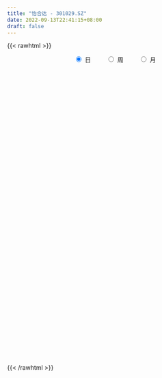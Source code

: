 ```yaml
---
title: "怡合达 - 301029.SZ"
date: 2022-09-13T22:41:15+08:00
draft: false
---
```

{{< rawhtml >}}
    <div style="text-align: center">
        <label style="padding: 1rem;"><input style="margin-right: .5rem" type="radio" name="period" value="D" checked onclick="period_change(this)">日</label>
        <label style="padding: 1rem;"><input style="margin-right: .5rem" type="radio" name="period" value="W" onclick="period_change(this)">周</label>
        <label style="padding: 1rem;"><input style="margin-right: .5rem" type="radio" name="period" value="M" onclick="period_change(this)">月</label>
    </div>
    <div id="chart" style="height: 700px;"></div> 
    <script type="text/javascript">
        const D_v = [248648.03,117879.34,74030.18,45082.38,40500.9,29353.17,44094.17,31335.95,22235.9,26311.05,18470.12,14748.96,21270.38,19905.06,19657.19,19774.46,26128.04,14265.91,20293.88,12734.09,29469.16,17995.83,31448.08,13892.58,19181.03,22650.75,35841.29,28648.61,12769.7,12892.82,9519.41,7174.14,11135.18,6914.31,27748.33,8877.5,18926.18,13940.14,17601.4,9537.96,6419.28,3587.4,2292.19,6980.67,10184.16,4765.35,9000.62,5611.15,5047.88,3875.09,5575.56,3256.43,3912.99,2857.9,17124.19,5857.72,12055.61,8579.9,9328.45,2921.04,3195.15,8774.65,7721.18,3218.08,4751.0,3670.55,5839.66,4656.21,8185.27,8613.26,8205.57,3641.38,3420.99,10434.95,9658.39,6859.02,5929.47,5109.23,12666.11,6779.82,9872.59,6194.6,6111.27,2872.55,7905.36,3037.55,18219.2,5733.69,5611.39,4650.44,6974.74,3249.22,2166.0,4568.32,6363.95,2808.55,5324.32,2919.21,5861.36,2844.05,1919.5,7416.33,5791.37,7342.96,2457.45,7076.08,9557.04,6307.21,3818.4,4432.59,4920.55,2960.25,5903.0,6412.1,3704.65,6007.0,2147.0,11018.35,4643.23,4257.92,2366.07,2308.55,1820.1,24579.42,14143.2,6541.72,3298.35,3345.23,11748.97,13901.06,8918.48,18483.68,10075.54,7144.8,6319.35,4402.46,3335.82,3398.42,3063.09,3903.56,6186.53,4065.1,6350.43,2525.78,4091.08,3367.58,3069.1,2321.79,2975.08,4574.74,5457.07,10854.03,4301.53,5790.48,10489.43,12358.95,10273.85,3271.18,18014.8,10170.0,7498.58,5354.19,4656.07,6528.28,2511.05,3626.25,3126.03,4123.56,5862.62,5290.77,3800.52,3010.04,4968.81,11170.44,6392.4,3515.26,3204.62,4149.61,2698.92,2291.58,2530.31,6554.72,29196.99,32478.06,14872.19,20469.33,13803.94,11847.31,10612.32,9817.49,18645.82,7406.46,5508.28,4717.81,8328.89,5072.86,5533.28,5089.36,5332.56,4539.79,5558.26,8124.57,5863.05,6241.45,6419.57,7832.6,11640.73,12005.89,10321.97,7761.0,5434.49,9764.16,8663.43,8032.23,8011.58,10303.49,8581.87,6940.6,6363.78,13470.0,13622.59,8905.49,8374.26,6226.07,8735.52,8419.25,4689.05,6346.53,7531.77,8170.56,7131.32,11720.12,12154.91,9852.89,9590.42,7206.1,5989.12,10095.51,7505.73,12487.27,11918.37,7500.23,12504.61,17131.65,37759.79,21209.52,9323.04,15726.85,17528.59,9988.24,7453.73,8657.86,10464.96,9303.5,17243.71,12139.28,12627.23,10437.0,6344.52,5857.09,11878.96,12000.44,8524.1,14140.58,10191.43,15961.25,35689.46,14366.81,8026.75,12831.54,9958.04,9632.66,20862.1,19437.67,15401.5,6334.71,10191.9,14755.48]
const D_histogram = [0.0,-0.1780512821,-1.0501900212,-1.5670573522,-1.6397659522,-1.3371908719,-0.6450067291,-0.3905496209,-0.2429344463,-0.4566497476,-0.6931428932,-0.6746649207,-0.6068496741,-0.6781230899,-0.7783240738,-0.5201253642,-0.0081569208,-0.0799843531,0.2979845666,0.6533955995,0.9917781006,1.2056764495,1.3269514812,1.2027389018,1.369409644,0.9751916722,0.4731387723,0.0021274057,-0.3219949451,-0.5458978353,-0.7182542504,-0.6727696797,-0.707939478,-0.6778855877,-0.5852831835,-0.4652932711,-0.7845578544,-0.6420272081,-0.5472743157,-0.4491731032,-0.4411604759,-0.4769028135,-0.4484027324,-0.2722569167,-0.2668154199,-0.313162018,-0.5987851798,-0.5387740103,-0.2889327366,-0.1686735435,-0.0302544874,0.2431858303,0.3885316382,0.4559344822,0.8151652123,0.9913650516,1.3112971841,1.4067202442,1.3008864482,1.1991270806,1.1497478981,1.1140223319,0.8615501223,0.694456793,0.7124982373,0.611074408,0.5586733103,0.4874182026,0.5403490698,0.3007976217,0.1450666839,-0.0204935753,-0.1030787549,0.0738475978,0.1589278368,0.302871997,0.4665403525,0.4344554114,0.6658265197,0.8151077172,0.5739540411,0.4484994881,0.3768665058,0.1912543189,0.3059806955,0.2735809584,0.6439890428,0.6467362177,0.5935593554,0.2999959363,-0.0146599966,-0.1588058321,-0.3311124955,-0.2170831177,0.0862495509,0.2719651345,0.0800439731,-0.0062041677,-0.349067711,-0.7057302435,-0.9224628696,-1.1573652106,-1.458903569,-1.7128763864,-1.7858012837,-1.5273956923,-0.9992694137,-0.8399509893,-0.6904024399,-0.6317392007,-0.6827306067,-0.6756923705,-0.7912935314,-0.8080587127,-0.9592659401,-0.7621530092,-0.624626177,-0.6163863377,-0.4399574455,-0.1676332086,0.0743215595,0.2033398373,0.1337295222,-0.0895800641,-0.3073320415,-0.1961404975,-0.2766339602,-0.3945642164,-0.4561256024,-0.6255081238,-0.6332712859,-0.6884939403,-0.5175576097,-0.2228611814,0.018955179,0.2921270946,0.4876413384,0.5758955739,0.6037458315,0.6553558711,0.9742059181,1.0299978341,1.0483784729,1.0584645602,0.8753393741,0.6808260165,0.3793297165,0.0920893162,-0.224336697,-0.4085778863,-0.5217149121,-0.7101624529,-0.843056571,-0.9947841648,-1.1857475123,-1.0746069916,-0.8323737329,-0.7312880259,-0.4376764155,-0.3070978928,-0.0716995576,0.1929705413,0.2970237791,0.2451342589,0.0498010152,0.12951242,0.1397409842,0.1559803082,0.0528885192,-0.1599191295,-0.181085448,-0.3460938712,-0.3384647813,-0.0729250094,0.0380186323,0.1374211727,0.2610801632,0.334152913,0.3185965064,0.1939715706,0.0817422051,-0.2984568129,-0.2356897229,0.549328595,1.0183909878,1.3499383824,1.640569189,1.7532008174,1.6071577968,1.6010037863,1.8355563655,1.7673489368,1.623158419,1.4460513748,1.2587685264,1.0682273094,1.0108329171,0.997392063,0.8408149596,0.4099996564,0.2144054299,0.236634697,0.1786213497,0.2535515162,0.2471199071,0.2539220731,0.4825109427,0.5434674216,0.646807094,0.5853872419,0.3089893843,0.4374900108,0.6633446627,0.6031009793,0.2223683192,0.0897040678,0.0835364228,-0.0557254986,-0.2288613263,-0.6299728549,-0.7775408618,-0.6156477323,-0.4002527949,-0.2312643159,-0.3556028949,-0.4203393105,-0.4152868443,-0.4519642413,-1.3401975766,-1.8701592738,-2.0765107629,-1.9968328452,-1.957673839,-1.804932346,-1.8088927063,-1.6061591149,-1.4327266671,-1.001411676,-0.5934383001,-0.3618042828,-0.1033192153,0.0074329782,-0.0868091847,-0.246325579,-0.4403837647,-0.5823741911,-0.6548790613,-0.4909143724,-0.2768326345,-0.0470354751,0.0677153976,0.2452247561,0.4496529605,0.6087961072,0.8810732042,1.0299278279,1.0580878321,0.9665058687,0.8407605736,0.7799644864,0.6936399153,0.423227577,0.2720907265,0.0421956217,-0.3042422252,-0.5842571465,-0.8749138801,-1.046519855,-1.1123425457,-1.1696941992,-1.1286337331,-0.9297440342,-0.4775020391,-0.1730712859,-0.0368386581,0.0392435508,0.2541508319,0.4536048402]
const D_fast = [0.0,-0.2225641026,-1.357250347,-2.265882016,-2.7485321041,-2.7802547417,-2.2493222813,-2.0925025783,-2.0056210152,-2.3334987534,-2.7432776223,-2.89346588,-2.977363052,-3.2181672402,-3.5129492425,-3.384781874,-2.8748526608,-2.9666761814,-2.51421112,-1.9954511873,-1.409124161,-0.8938066998,-0.4407937977,-0.2643216517,0.2447015015,0.0942814477,-0.2894867591,-0.7599662742,-1.1645873614,-1.5249647104,-1.876884688,-1.9995925373,-2.2117472051,-2.3511647117,-2.4048831034,-2.4012165088,-2.9166205557,-2.9345967114,-2.976662398,-2.9908544612,-3.0931319529,-3.2480999938,-3.3317005958,-3.2236190094,-3.2848813675,-3.4095184701,-3.8448379268,-3.9195202599,-3.7419121703,-3.6638213631,-3.5329659289,-3.1987291536,-2.9562504361,-2.7748639716,-2.2118419385,-1.7878008363,-1.1400444077,-0.6929412866,-0.4735534705,-0.2755310679,-0.037473276,0.2053067408,0.1682220618,0.1747429308,0.3709089343,0.4222537071,0.509520937,0.5601203799,0.7481385146,0.5837864718,0.464322205,0.293638552,0.1852836837,0.3806719358,0.5054841341,0.7251462935,1.0054497371,1.0819786488,1.4798063871,1.8328645138,1.735199348,1.7218696671,1.7444533112,1.6066547041,1.7978762545,1.833871757,2.3652771021,2.5297083315,2.624921308,2.406356873,2.088035941,1.9041886474,1.6491038601,1.7088624585,2.0337575148,2.287464382,2.1155542139,2.0277550312,1.5976245601,1.0645294667,0.6171811233,0.0929374795,-0.573326771,-1.255518685,-1.7748939033,-1.8983372349,-1.6200283097,-1.6706976327,-1.6937496932,-1.7930212542,-2.0146953119,-2.1765801683,-2.490004712,-2.7087845715,-3.099808284,-3.0932336053,-3.1118633174,-3.2577200626,-3.1912805317,-2.9608645969,-2.7003294389,-2.5204762019,-2.5566541364,-2.8023587388,-3.0969437265,-3.034787307,-3.1844392596,-3.40101057,-3.5766033566,-3.9023629089,-4.0684438925,-4.2957900319,-4.2542431038,-4.0152619708,-3.7687068157,-3.4225031265,-3.105078548,-2.872850419,-2.6940637035,-2.4786146962,-1.9162131697,-1.6029217951,-1.3224465382,-1.0477443108,-1.0120346533,-1.0363415068,-1.2430053777,-1.5072234489,-1.8797336363,-2.1661192973,-2.4096850511,-2.7756732051,-3.119331466,-3.5197551009,-4.0071553266,-4.1646665538,-4.1305267283,-4.2122630277,-4.0280705212,-3.9742664717,-3.7567930259,-3.4438802917,-3.2655711091,-3.2561770645,-3.4390600545,-3.3269705446,-3.2818067344,-3.2265723334,-3.3164419926,-3.5692294237,-3.6356671042,-3.8871989952,-3.9641861007,-3.716877581,-3.5964292812,-3.4626714477,-3.2737424164,-3.1171314383,-3.0530387184,-3.1291707615,-3.2209645757,-3.6757777969,-3.6719331377,-2.749582671,-2.0259225313,-1.3568905411,-0.6561174372,-0.1051856044,0.1505608242,0.5446577602,1.2380994309,1.6117292363,1.8733283233,2.0577341228,2.1851434059,2.2616590163,2.4569728533,2.692880015,2.7465066515,2.4181912624,2.2761983933,2.3575863347,2.3442283248,2.4825463704,2.5378947381,2.6081774223,2.9573940276,3.1542173619,3.4192588078,3.5041857661,3.3050352547,3.5429083838,3.9345992014,4.0251307628,3.6999901825,3.589751948,3.6044684088,3.4512751127,3.2209239535,2.662319211,2.3203659888,2.3283471852,2.4436789238,2.5548513239,2.3416120211,2.171790778,2.073021533,1.9233530757,0.7000703463,-0.2974311694,-1.0229103492,-1.4424406428,-1.8927000963,-2.1911916898,-2.6473752267,-2.8461814141,-3.030930633,-2.8499685609,-2.5903547601,-2.4491718135,-2.2165165497,-2.1039061118,-2.2198505708,-2.4409483598,-2.7451024867,-3.0326864609,-3.2689110964,-3.2276750006,-3.0828014213,-2.8647631307,-2.7330834087,-2.4942678611,-2.1774264166,-1.8660842431,-1.3735388451,-0.9672022644,-0.6745203021,-0.5244757983,-0.4400309501,-0.3058359157,-0.218750508,-0.383355952,-0.4664701209,-0.6858163202,-1.1083147234,-1.5343939314,-2.043779135,-2.4770150736,-2.8209234008,-3.1706986041,-3.4117965713,-3.4453428809,-3.1124763956,-2.8513134638,-2.7242905006,-2.638397404,-2.3599524149,-2.0470971965]
const D_slow = [0.0,-0.0445128205,-0.3070603258,-0.6988246639,-1.1087661519,-1.4430638699,-1.6043155522,-1.7019529574,-1.762686569,-1.8768490058,-2.0501347291,-2.2188009593,-2.3705133778,-2.5400441503,-2.7346251688,-2.8646565098,-2.86669574,-2.8866918283,-2.8121956866,-2.6488467868,-2.4009022616,-2.0994831493,-1.767745279,-1.4670605535,-1.1247081425,-0.8809102245,-0.7626255314,-0.7620936799,-0.8425924162,-0.9790668751,-1.1586304377,-1.3268228576,-1.5038077271,-1.673279124,-1.8195999199,-1.9359232377,-2.1320627013,-2.2925695033,-2.4293880822,-2.541681358,-2.651971477,-2.7711971804,-2.8832978635,-2.9513620926,-3.0180659476,-3.0963564521,-3.246052747,-3.3807462496,-3.4529794338,-3.4951478196,-3.5027114415,-3.4419149839,-3.3447820743,-3.2307984538,-3.0270071507,-2.7791658878,-2.4513415918,-2.0996615308,-1.7744399187,-1.4746581486,-1.187221174,-0.9087155911,-0.6933280605,-0.5197138622,-0.3415893029,-0.1888207009,-0.0491523734,0.0727021773,0.2077894448,0.2829888502,0.3192555211,0.3141321273,0.2883624386,0.306824338,0.3465562972,0.4222742965,0.5389093846,0.6475232375,0.8139798674,1.0177567967,1.1612453069,1.273370179,1.3675868054,1.4154003852,1.491895559,1.5602907986,1.7212880593,1.8829721138,2.0313619526,2.1063609367,2.1026959375,2.0629944795,1.9802163556,1.9259455762,1.9475079639,2.0154992475,2.0355102408,2.0339591989,1.9466922711,1.7702597103,1.5396439929,1.2503026902,0.885576798,0.4573577014,0.0109073804,-0.3709415426,-0.6207588961,-0.8307466434,-1.0033472533,-1.1612820535,-1.3319647052,-1.5008877978,-1.6987111806,-1.9007258588,-2.1405423438,-2.3310805961,-2.4872371404,-2.6413337248,-2.7513230862,-2.7932313883,-2.7746509985,-2.7238160392,-2.6903836586,-2.7127786746,-2.789611685,-2.8386468094,-2.9078052994,-3.0064463536,-3.1204777542,-3.2768547851,-3.4351726066,-3.6072960917,-3.7366854941,-3.7924007894,-3.7876619947,-3.714630221,-3.5927198864,-3.448745993,-3.2978095351,-3.1339705673,-2.8904190878,-2.6329196292,-2.370825011,-2.106208871,-1.8873740274,-1.7171675233,-1.6223350942,-1.5993127652,-1.6553969394,-1.757541411,-1.887970139,-2.0655107522,-2.276274895,-2.5249709362,-2.8214078142,-3.0900595621,-3.2981529954,-3.4809750018,-3.5903941057,-3.6671685789,-3.6850934683,-3.636850833,-3.5625948882,-3.5013113235,-3.4888610697,-3.4564829647,-3.4215477186,-3.3825526416,-3.3693305118,-3.4093102942,-3.4545816562,-3.541105124,-3.6257213193,-3.6439525716,-3.6344479136,-3.6000926204,-3.5348225796,-3.4512843513,-3.3716352247,-3.3231423321,-3.3027067808,-3.377320984,-3.4362434148,-3.298911266,-3.0443135191,-2.7068289235,-2.2966866262,-1.8583864219,-1.4565969727,-1.0563460261,-0.5974569347,-0.1556197005,0.2501699043,0.611682748,0.9263748795,1.1934317069,1.4461399362,1.6954879519,1.9056916918,2.0081916059,2.0617929634,2.1209516377,2.1656069751,2.2289948542,2.2907748309,2.3542553492,2.4748830849,2.6107499403,2.7724517138,2.9187985243,2.9960458703,3.105418373,3.2712545387,3.4220297835,3.4776218633,3.5000478803,3.520931986,3.5070006113,3.4497852797,3.292292066,3.0979068506,2.9439949175,2.8439317187,2.7861156398,2.697214916,2.5921300884,2.4883083773,2.375317317,2.0402679229,1.5727281044,1.0536004137,0.5543922024,0.0649737426,-0.3862593439,-0.8384825204,-1.2400222992,-1.5982039659,-1.8485568849,-1.9969164599,-2.0873675306,-2.1131973345,-2.1113390899,-2.1330413861,-2.1946227808,-2.304718722,-2.4503122698,-2.6140320351,-2.7367606282,-2.8059687868,-2.8177276556,-2.8007988062,-2.7394926172,-2.6270793771,-2.4748803503,-2.2546120492,-1.9971300923,-1.7326081342,-1.490981667,-1.2807915237,-1.0858004021,-0.9123904232,-0.806583529,-0.7385608474,-0.7280119419,-0.8040724982,-0.9501367849,-1.1688652549,-1.4304952186,-1.7085808551,-2.0010044049,-2.2831628381,-2.5155988467,-2.6349743565,-2.6782421779,-2.6874518425,-2.6776409548,-2.6141032468,-2.5007020367]
const D_data = [['2021-07-23', 115.0, 109.8, 102.1, 118.05],['2021-07-26', 99.01, 107.01, 96.0, 111.02],['2021-07-27', 104.02, 94.94, 93.0, 106.88],['2021-07-28', 91.03, 94.5, 90.3, 98.56],['2021-07-29', 97.57, 97.05, 93.1, 102.9],['2021-07-30', 95.99, 101.0, 93.11, 103.8],['2021-08-02', 100.24, 107.57, 96.01, 110.88],['2021-08-03', 106.0, 104.0, 99.99, 110.97],['2021-08-04', 102.55, 103.25, 99.58, 105.0],['2021-08-05', 101.0, 98.0, 97.29, 105.8],['2021-08-06', 98.06, 95.75, 93.38, 100.0],['2021-08-09', 96.0, 97.5, 93.12, 98.47],['2021-08-10', 98.0, 97.51, 94.35, 98.8],['2021-08-11', 95.94, 94.89, 93.0, 96.5],['2021-08-12', 95.01, 93.1, 91.5, 95.3],['2021-08-13', 92.48, 97.1, 92.0, 98.5],['2021-08-16', 97.44, 101.75, 94.1, 103.6],['2021-08-17', 100.18, 95.18, 94.5, 102.3],['2021-08-18', 95.17, 101.33, 93.17, 103.3],['2021-08-19', 101.11, 103.03, 99.37, 103.75],['2021-08-20', 105.0, 105.0, 98.89, 109.88],['2021-08-23', 104.93, 105.5, 103.0, 109.98],['2021-08-24', 105.0, 105.99, 101.34, 109.7],['2021-08-25', 104.98, 103.69, 101.58, 106.8],['2021-08-26', 103.0, 108.3, 101.97, 114.42],['2021-08-27', 108.3, 101.45, 101.0, 111.8],['2021-08-30', 99.1, 98.13, 96.66, 103.25],['2021-08-31', 97.03, 95.96, 92.71, 98.84],['2021-09-01', 96.3, 95.4, 92.81, 97.96],['2021-09-02', 95.0, 94.69, 92.9, 96.9],['2021-09-03', 94.69, 93.6, 92.0, 96.46],['2021-09-06', 94.04, 95.25, 92.9, 96.14],['2021-09-07', 95.3, 93.51, 92.91, 96.31],['2021-09-08', 93.9, 93.53, 92.51, 95.0],['2021-09-09', 93.4, 93.89, 86.73, 94.71],['2021-09-10', 92.0, 94.12, 90.48, 94.18],['2021-09-13', 93.43, 87.28, 86.73, 93.53],['2021-09-14', 87.38, 91.7, 87.38, 92.9],['2021-09-15', 91.67, 90.93, 86.57, 91.91],['2021-09-16', 90.0, 90.74, 87.94, 92.46],['2021-09-17', 90.74, 89.17, 88.89, 92.6],['2021-09-22', 87.35, 87.79, 87.2, 90.3],['2021-09-23', 88.08, 87.8, 87.42, 88.69],['2021-09-24', 87.83, 89.5, 85.4, 89.57],['2021-09-27', 88.01, 87.21, 86.33, 91.99],['2021-09-28', 86.19, 85.78, 85.6, 87.77],['2021-09-29', 85.0, 81.06, 81.0, 85.45],['2021-09-30', 81.98, 83.85, 81.57, 85.03],['2021-10-08', 83.8, 86.25, 83.04, 87.0],['2021-10-11', 86.26, 84.95, 84.01, 87.5],['2021-10-12', 84.5, 85.3, 82.1, 85.7],['2021-10-13', 83.1, 87.7, 83.1, 88.25],['2021-10-14', 88.06, 87.0, 85.28, 90.7],['2021-10-15', 86.37, 86.47, 85.45, 87.76],['2021-10-18', 87.82, 91.35, 87.5, 93.6],['2021-10-19', 91.2, 90.82, 88.87, 91.2],['2021-10-20', 90.82, 94.52, 89.89, 95.68],['2021-10-21', 94.52, 93.6, 92.86, 95.3],['2021-10-22', 94.0, 91.86, 90.0, 94.0],['2021-10-25', 91.84, 92.12, 90.0, 92.99],['2021-10-26', 92.12, 93.12, 91.02, 93.56],['2021-10-27', 96.01, 93.82, 93.01, 96.96],['2021-10-28', 93.0, 91.0, 89.8, 94.88],['2021-10-29', 90.37, 91.47, 89.9, 92.47],['2021-11-01', 91.68, 93.89, 90.03, 94.25],['2021-11-02', 93.04, 92.66, 91.59, 94.13],['2021-11-03', 92.66, 93.31, 91.39, 93.51],['2021-11-04', 93.88, 93.16, 92.25, 95.75],['2021-11-05', 92.6, 95.1, 92.6, 95.4],['2021-11-08', 95.01, 91.3, 90.0, 97.18],['2021-11-09', 93.0, 91.5, 90.0, 93.0],['2021-11-10', 91.5, 90.6, 90.31, 92.5],['2021-11-11', 89.67, 90.96, 89.33, 91.88],['2021-11-12', 90.52, 94.5, 90.0, 96.23],['2021-11-15', 94.27, 94.2, 94.16, 99.49],['2021-11-16', 95.3, 95.8, 93.35, 96.53],['2021-11-17', 96.0, 97.26, 95.0, 98.5],['2021-11-18', 98.26, 95.61, 94.94, 99.8],['2021-11-19', 96.56, 100.0, 95.01, 101.95],['2021-11-22', 100.0, 100.73, 99.07, 104.43],['2021-11-23', 101.0, 96.3, 95.95, 102.25],['2021-11-24', 96.38, 97.34, 94.9, 98.55],['2021-11-25', 99.0, 98.0, 95.33, 99.01],['2021-11-26', 97.95, 96.3, 95.86, 97.95],['2021-11-29', 96.15, 100.28, 96.15, 100.85],['2021-11-30', 101.0, 99.11, 98.81, 102.2],['2021-12-01', 99.0, 105.68, 99.0, 107.58],['2021-12-02', 105.07, 102.86, 102.26, 106.1],['2021-12-03', 103.25, 102.8, 100.68, 105.48],['2021-12-06', 102.94, 99.5, 99.5, 102.94],['2021-12-07', 99.57, 98.0, 94.89, 100.58],['2021-12-08', 97.49, 99.12, 97.04, 100.44],['2021-12-09', 100.44, 98.0, 97.58, 100.44],['2021-12-10', 97.99, 101.49, 96.85, 102.44],['2021-12-13', 102.25, 105.22, 100.5, 105.58],['2021-12-14', 104.0, 105.5, 103.3, 106.33],['2021-12-15', 104.1, 101.18, 99.8, 105.67],['2021-12-16', 102.19, 102.07, 99.52, 102.6],['2021-12-17', 101.86, 97.83, 97.58, 101.86],['2021-12-20', 97.83, 95.6, 95.17, 98.82],['2021-12-21', 95.13, 95.38, 95.0, 97.05],['2021-12-22', 95.38, 93.29, 91.82, 95.99],['2021-12-23', 92.92, 90.1, 90.03, 93.79],['2021-12-24', 90.0, 88.01, 87.0, 91.47],['2021-12-27', 88.3, 88.02, 86.42, 89.39],['2021-12-28', 88.02, 91.32, 88.02, 92.3],['2021-12-29', 91.03, 95.75, 89.59, 97.96],['2021-12-30', 95.76, 92.15, 91.67, 99.5],['2021-12-31', 92.0, 92.12, 90.19, 93.29],['2022-01-04', 92.1, 90.86, 89.81, 92.26],['2022-01-05', 90.1, 88.8, 88.2, 92.46],['2022-01-06', 88.79, 88.66, 88.21, 90.5],['2022-01-07', 89.0, 86.01, 85.36, 89.58],['2022-01-10', 86.01, 85.99, 85.26, 87.6],['2022-01-11', 86.84, 82.85, 82.76, 86.84],['2022-01-12', 83.49, 86.33, 82.94, 86.46],['2022-01-13', 86.0, 85.59, 84.8, 87.75],['2022-01-14', 85.01, 83.5, 82.0, 85.75],['2022-01-17', 83.69, 85.3, 82.88, 86.46],['2022-01-18', 85.48, 87.08, 84.69, 87.86],['2022-01-19', 88.68, 87.66, 86.0, 88.8],['2022-01-20', 86.73, 86.97, 85.86, 87.88],['2022-01-21', 86.99, 84.39, 84.1, 87.47],['2022-01-24', 82.35, 81.3, 71.2, 82.7],['2022-01-25', 76.7, 79.62, 76.7, 82.05],['2022-01-26', 79.62, 82.85, 79.62, 83.31],['2022-01-27', 81.55, 79.93, 79.81, 83.5],['2022-01-28', 78.9, 78.23, 78.0, 81.6],['2022-02-07', 79.0, 77.67, 75.8, 80.99],['2022-02-08', 76.94, 74.8, 72.49, 77.9],['2022-02-09', 74.81, 75.36, 74.66, 78.74],['2022-02-10', 75.2, 73.56, 73.1, 78.2],['2022-02-11', 73.4, 75.7, 73.0, 76.43],['2022-02-14', 75.25, 77.68, 74.2, 78.55],['2022-02-15', 78.0, 77.85, 77.24, 80.69],['2022-02-16', 79.56, 79.23, 76.92, 79.98],['2022-02-17', 79.48, 79.32, 78.47, 80.28],['2022-02-18', 78.51, 78.67, 78.12, 80.16],['2022-02-21', 79.65, 78.22, 78.02, 79.74],['2022-02-22', 77.39, 78.78, 76.0, 79.4],['2022-02-23', 78.53, 83.36, 78.53, 83.6],['2022-02-24', 83.0, 81.49, 80.56, 84.8],['2022-02-25', 81.36, 81.7, 81.22, 85.3],['2022-02-28', 83.0, 82.2, 80.88, 83.0],['2022-03-01', 82.09, 79.8, 79.7, 82.86],['2022-03-02', 79.06, 79.0, 77.22, 79.22],['2022-03-03', 79.01, 76.5, 76.39, 79.44],['2022-03-04', 76.45, 75.04, 75.01, 76.56],['2022-03-07', 75.03, 72.75, 72.71, 75.52],['2022-03-08', 73.35, 72.55, 71.3, 74.5],['2022-03-09', 72.7, 72.0, 68.85, 73.7],['2022-03-10', 73.41, 69.46, 69.22, 73.6],['2022-03-11', 68.7, 68.35, 65.01, 69.0],['2022-03-14', 67.9, 66.26, 65.5, 67.9],['2022-03-15', 65.25, 63.58, 62.35, 66.24],['2022-03-16', 63.81, 65.82, 61.16, 67.0],['2022-03-17', 65.81, 67.2, 65.49, 68.27],['2022-03-18', 66.8, 65.25, 64.2, 67.26],['2022-03-21', 65.17, 67.76, 64.52, 68.19],['2022-03-22', 67.34, 66.05, 64.83, 67.78],['2022-03-23', 66.05, 67.68, 64.53, 67.97],['2022-03-24', 67.68, 68.93, 65.53, 69.19],['2022-03-25', 68.94, 67.6, 66.51, 69.29],['2022-03-28', 66.8, 65.5, 63.61, 67.59],['2022-03-29', 65.28, 62.65, 62.63, 65.28],['2022-03-30', 63.28, 65.36, 62.36, 65.5],['2022-03-31', 65.87, 64.35, 63.5, 65.87],['2022-04-01', 64.34, 64.13, 63.0, 65.04],['2022-04-06', 63.98, 62.0, 61.25, 64.13],['2022-04-07', 61.36, 59.24, 59.2, 62.33],['2022-04-08', 59.24, 60.38, 58.78, 61.02],['2022-04-11', 59.78, 57.36, 56.76, 60.08],['2022-04-12', 58.9, 58.31, 56.2, 58.9],['2022-04-13', 58.31, 61.6, 56.97, 62.29],['2022-04-14', 62.0, 60.15, 58.65, 62.58],['2022-04-15', 59.8, 60.13, 57.76, 60.56],['2022-04-18', 60.13, 60.69, 58.14, 61.8],['2022-04-19', 61.23, 60.33, 57.86, 61.39],['2022-04-20', 59.08, 59.15, 58.51, 60.67],['2022-04-21', 58.62, 57.13, 56.66, 59.37],['2022-04-22', 57.0, 56.28, 54.22, 57.0],['2022-04-25', 55.51, 51.02, 50.6, 55.51],['2022-04-26', 53.5, 55.01, 53.06, 61.22],['2022-04-27', 55.0, 66.01, 52.73, 66.01],['2022-04-28', 63.2, 65.63, 62.5, 66.9],['2022-04-29', 65.63, 66.62, 62.8, 68.46],['2022-05-05', 65.34, 68.64, 65.03, 70.18],['2022-05-06', 67.0, 68.57, 66.01, 70.49],['2022-05-09', 68.68, 66.35, 65.01, 69.44],['2022-05-10', 65.9, 68.8, 64.54, 69.93],['2022-05-11', 68.8, 73.7, 68.0, 74.01],['2022-05-12', 73.3, 71.75, 70.2, 73.3],['2022-05-13', 71.81, 71.59, 70.3, 72.8],['2022-05-16', 71.59, 71.6, 70.9, 73.18],['2022-05-17', 71.02, 71.68, 69.68, 75.6],['2022-05-18', 71.68, 71.7, 70.57, 73.77],['2022-05-19', 70.7, 73.72, 70.33, 74.04],['2022-05-20', 74.44, 75.11, 72.53, 75.22],['2022-05-23', 74.42, 73.85, 72.65, 75.0],['2022-05-24', 73.19, 69.6, 69.51, 73.41],['2022-05-25', 69.62, 71.39, 68.07, 71.58],['2022-05-26', 71.26, 74.13, 70.39, 75.44],['2022-05-27', 73.66, 73.5, 73.12, 75.29],['2022-05-30', 74.95, 75.7, 73.6, 77.39],['2022-05-31', 75.7, 75.39, 74.61, 77.5],['2022-06-01', 76.0, 76.09, 75.22, 77.49],['2022-06-02', 75.6, 80.15, 75.2, 82.53],['2022-06-06', 84.0, 79.61, 78.71, 84.0],['2022-06-07', 79.88, 81.45, 78.17, 81.99],['2022-06-08', 81.49, 80.4, 79.5, 81.95],['2022-06-09', 79.93, 77.57, 77.1, 81.0],['2022-06-10', 77.0, 82.98, 76.85, 83.38],['2022-06-13', 83.0, 86.06, 82.0, 87.11],['2022-06-14', 85.35, 83.91, 81.0, 85.36],['2022-06-15', 83.66, 79.52, 79.49, 84.12],['2022-06-16', 79.48, 81.86, 79.05, 83.87],['2022-06-17', 81.71, 83.64, 80.53, 84.2],['2022-06-20', 83.88, 82.09, 81.52, 84.01],['2022-06-21', 82.11, 81.2, 80.01, 85.0],['2022-06-22', 81.91, 76.92, 76.78, 82.02],['2022-06-23', 76.91, 78.5, 75.55, 79.1],['2022-06-24', 78.49, 82.29, 78.46, 83.5],['2022-06-27', 82.2, 83.99, 80.46, 84.35],['2022-06-28', 84.09, 84.6, 81.67, 84.89],['2022-06-29', 84.24, 81.2, 80.31, 84.91],['2022-06-30', 81.2, 81.5, 79.0, 83.25],['2022-07-01', 81.85, 82.24, 81.1, 83.53],['2022-07-04', 81.01, 81.63, 80.26, 83.14],['2022-07-05', 68.29, 68.04, 65.44, 70.18],['2022-07-06', 68.05, 67.65, 66.14, 69.5],['2022-07-07', 67.45, 68.31, 66.31, 68.82],['2022-07-08', 68.45, 70.03, 67.99, 74.0],['2022-07-11', 70.27, 68.3, 67.41, 72.8],['2022-07-12', 68.76, 68.71, 65.62, 70.99],['2022-07-13', 68.32, 65.61, 65.15, 69.45],['2022-07-14', 65.43, 67.22, 64.51, 69.49],['2022-07-15', 68.34, 66.45, 66.21, 69.9],['2022-07-18', 67.0, 70.1, 66.52, 70.65],['2022-07-19', 69.98, 71.17, 68.3, 71.66],['2022-07-20', 71.02, 70.02, 68.73, 71.95],['2022-07-21', 71.21, 71.2, 69.88, 72.78],['2022-07-22', 70.84, 70.01, 68.71, 72.58],['2022-07-25', 69.64, 67.15, 66.81, 71.99],['2022-07-26', 67.09, 65.2, 64.95, 67.94],['2022-07-27', 63.8, 63.21, 61.95, 63.8],['2022-07-28', 63.2, 62.2, 60.92, 63.49],['2022-07-29', 61.69, 61.63, 60.36, 62.45],['2022-08-01', 60.88, 64.0, 60.44, 64.39],['2022-08-02', 63.33, 64.95, 62.5, 67.0],['2022-08-03', 65.25, 65.82, 64.95, 67.5],['2022-08-04', 66.48, 64.92, 64.0, 66.65],['2022-08-05', 64.6, 66.23, 64.21, 66.98],['2022-08-08', 66.67, 67.5, 64.5, 68.44],['2022-08-09', 67.2, 67.98, 66.6, 68.38],['2022-08-10', 68.0, 70.83, 67.47, 72.18],['2022-08-11', 71.58, 70.89, 70.33, 72.88],['2022-08-12', 71.61, 70.43, 69.36, 73.28],['2022-08-15', 70.6, 69.34, 68.75, 71.53],['2022-08-16', 70.34, 68.85, 68.01, 70.81],['2022-08-17', 69.5, 69.64, 68.5, 70.0],['2022-08-18', 69.55, 69.37, 68.41, 70.5],['2022-08-19', 69.38, 66.42, 65.98, 70.01],['2022-08-22', 66.08, 66.94, 65.6, 67.39],['2022-08-23', 66.33, 64.94, 64.05, 67.45],['2022-08-24', 65.7, 61.7, 61.2, 65.7],['2022-08-25', 62.01, 60.35, 58.65, 62.22],['2022-08-26', 60.5, 57.93, 56.53, 60.59],['2022-08-29', 56.89, 57.21, 56.2, 57.86],['2022-08-30', 57.27, 56.8, 56.2, 57.52],['2022-08-31', 56.69, 55.39, 54.72, 56.8],['2022-09-01', 55.6, 55.35, 54.67, 56.24],['2022-09-02', 55.6, 56.81, 55.02, 57.32],['2022-09-05', 57.18, 60.82, 56.63, 60.9],['2022-09-06', 60.8, 60.38, 58.33, 61.26],['2022-09-07', 60.45, 59.0, 59.0, 62.13],['2022-09-08', 59.29, 58.44, 58.0, 59.97],['2022-09-09', 58.26, 60.71, 57.8, 60.97],['2022-09-13', 60.79, 61.56, 60.79, 63.31]]
const W_v = [248648.03,306845.97,142447.19,95356.05,102891.08,105168.27,99671.83,61849.46,66424.96,12860.26,29561.28,5047.88,19477.97,52945.87,25830.1,27102.69,34316.15,40222.22,31830.83,40507.19,21608.72,23277.39,25314.21,29216.18,18216.39,29289.1,15395.87,51907.92,63127.73,24600.85,23568.71,15375.33,28162.45,42183.89,45693.64,19915.17,14953.91,29056.95,14875.04,103571.29,25651.25,51990.37,28742.2,29418.23,32134.35,45287.51,43592.6,49302.46,36444.15,40900.3,44793.44,49507.11,97928.61,59355.27,61778.68,46518.01,84506.82,54815.8,72227.88,14755.48]
const W_histogram = [0.0,-0.5615954416,-1.2179155689,-1.4752294513,-1.0475970862,-0.9413954431,-1.3144979387,-1.4313104806,-1.7271823133,-1.7788810872,-2.0524019829,-1.9322082369,-1.7062611494,-1.0920481997,-0.6330528854,-0.0374164067,0.34277642,0.9565094956,1.0951455871,1.5771766727,1.7471615629,1.5586974097,0.758774547,0.5047851456,-0.0470762262,-0.5268576074,-0.718128842,-1.166818521,-1.5190145044,-1.437808121,-1.082104388,-1.1889244392,-1.5792504847,-1.8941062145,-1.7930300357,-1.8038865002,-1.8980885868,-1.8119039145,-1.8427881536,-1.0356571788,-0.2786553698,0.4761631759,1.2208680187,1.5900279094,2.2279614361,2.7520540907,3.0325628706,3.0105079348,2.876069486,1.8956607781,0.9828347899,0.613638228,-0.158849559,-0.31490206,-0.1012136761,-0.1906931003,-0.7509700799,-1.104915406,-0.9880986522,-0.7747328721]
const W_fast = [0.0,-0.701994302,-1.6627933215,-2.2889145667,-2.1231814732,-2.2523286908,-2.9540556711,-3.4286958332,-4.1563632441,-4.6527822898,-5.4394036813,-5.8022619945,-6.0028801943,-5.6616792946,-5.3609472016,-4.7746648245,-4.3087778929,-3.4559174434,-3.0434949552,-2.1671697014,-1.5603944204,-1.3591842212,-1.9694134472,-2.0972065621,-2.6608369905,-3.2723327736,-3.6431362187,-4.3835305279,-5.1154801374,-5.3937257843,-5.3085481483,-5.7125993092,-6.497737976,-7.2861202593,-7.6333015895,-8.095129679,-8.6638539124,-9.0306452187,-9.5222264961,-8.9740098161,-8.2866718495,-7.4128125098,-6.3628906624,-5.5962237944,-4.4012999086,-3.1891937314,-2.1505442338,-1.419972186,-0.8353932632,-1.3418867765,-2.0090040673,-2.2247910721,-3.0369912489,-3.2717692649,-3.0833843,-3.2205369994,-3.9685564988,-4.5987306765,-4.7289385858,-4.7092560237]
const W_slow = [0.0,-0.1403988604,-0.4448777526,-0.8136851154,-1.075584387,-1.3109332477,-1.6395577324,-1.9973853526,-2.4291809309,-2.8739012027,-3.3870016984,-3.8700537576,-4.296619045,-4.5696310949,-4.7278943162,-4.7372484179,-4.6515543129,-4.412426939,-4.1386405422,-3.7443463741,-3.3075559833,-2.9178816309,-2.7281879942,-2.6019917077,-2.6137607643,-2.7454751662,-2.9250073767,-3.2167120069,-3.596465633,-3.9559176633,-4.2264437603,-4.5236748701,-4.9184874913,-5.3920140449,-5.8402715538,-6.2912431788,-6.7657653256,-7.2187413042,-7.6794383426,-7.9383526373,-8.0080164797,-7.8889756857,-7.5837586811,-7.1862517037,-6.6292613447,-5.941247822,-5.1831071044,-4.4304801207,-3.7114627492,-3.2375475547,-2.9918388572,-2.8384293002,-2.8781416899,-2.9568672049,-2.9821706239,-3.029843899,-3.217586419,-3.4938152705,-3.7408399336,-3.9345231516]
const W_data = [['2021-07-23', 115.0, 109.8, 102.1, 118.05],['2021-07-30', 99.01, 101.0, 90.3, 111.02],['2021-08-06', 100.24, 95.75, 93.38, 110.97],['2021-08-13', 96.0, 97.1, 91.5, 98.8],['2021-08-20', 97.44, 105.0, 93.17, 109.88],['2021-08-27', 104.93, 101.45, 101.0, 114.42],['2021-09-03', 99.1, 93.6, 92.0, 103.25],['2021-09-10', 94.04, 94.12, 86.73, 96.31],['2021-09-17', 93.43, 89.17, 86.57, 93.53],['2021-09-24', 87.35, 89.5, 85.4, 90.3],['2021-09-30', 88.01, 83.85, 81.0, 91.99],['2021-10-08', 83.8, 86.25, 83.04, 87.0],['2021-10-15', 86.26, 86.47, 82.1, 90.7],['2021-10-22', 87.82, 91.86, 87.5, 95.68],['2021-10-29', 91.84, 91.47, 89.8, 96.96],['2021-11-05', 91.68, 95.1, 90.03, 95.75],['2021-11-12', 95.01, 94.5, 89.33, 97.18],['2021-11-19', 94.27, 100.0, 93.35, 101.95],['2021-11-26', 100.0, 96.3, 94.9, 104.43],['2021-12-03', 96.15, 102.8, 96.15, 107.58],['2021-12-10', 102.94, 101.49, 94.89, 102.94],['2021-12-17', 102.25, 97.83, 97.58, 106.33],['2021-12-24', 97.83, 88.01, 87.0, 98.82],['2021-12-31', 88.3, 92.12, 86.42, 99.5],['2022-01-07', 92.1, 86.01, 85.36, 92.46],['2022-01-14', 86.01, 83.5, 82.0, 87.75],['2022-01-21', 83.69, 84.39, 82.88, 88.8],['2022-01-28', 82.35, 78.23, 71.2, 83.5],['2022-02-11', 79.0, 75.7, 72.49, 80.99],['2022-02-18', 75.25, 78.67, 74.2, 80.69],['2022-02-25', 79.65, 81.7, 76.0, 85.3],['2022-03-04', 83.0, 75.04, 75.01, 83.0],['2022-03-11', 75.03, 68.35, 65.01, 75.52],['2022-03-18', 67.9, 65.25, 61.16, 68.27],['2022-03-25', 65.17, 67.6, 64.52, 69.29],['2022-04-01', 66.8, 64.13, 62.36, 67.59],['2022-04-08', 63.98, 60.38, 58.78, 64.13],['2022-04-15', 59.78, 60.13, 56.2, 62.58],['2022-04-22', 60.13, 56.28, 54.22, 61.8],['2022-04-29', 55.51, 66.62, 50.6, 68.46],['2022-05-06', 65.34, 68.57, 65.03, 70.49],['2022-05-13', 68.68, 71.59, 64.54, 74.01],['2022-05-20', 71.59, 75.11, 69.68, 75.6],['2022-05-27', 74.42, 73.5, 68.07, 75.44],['2022-06-02', 74.95, 80.15, 73.6, 82.53],['2022-06-10', 84.0, 82.98, 76.85, 84.0],['2022-06-17', 83.0, 83.64, 79.05, 87.11],['2022-06-24', 83.88, 82.29, 75.55, 85.0],['2022-07-01', 82.2, 82.24, 79.0, 84.91],['2022-07-08', 81.01, 70.03, 65.44, 83.14],['2022-07-15', 70.27, 66.45, 64.51, 72.8],['2022-07-22', 67.0, 70.01, 66.52, 72.78],['2022-07-29', 69.64, 61.63, 60.36, 71.99],['2022-08-05', 60.88, 66.23, 60.44, 67.5],['2022-08-12', 66.67, 70.43, 64.5, 73.28],['2022-08-19', 70.6, 66.42, 65.98, 71.53],['2022-08-26', 66.08, 57.93, 56.53, 67.45],['2022-09-02', 56.89, 56.81, 54.67, 57.86],['2022-09-09', 57.18, 60.71, 56.63, 62.13],['2022-09-16', 60.79, 61.56, 60.79, 63.31]]
const M_v = [555494.0,510352.4899999999,205877.89,103301.82,144414.8,128980.78,114809.28,113823.07,144681.14,166580.75,148463.07,189411.0,237818.51,287383.8799999999,106574.06]
const M_histogram = [0.0,-0.3216410256,-1.2784772591,-1.3212461912,-0.7845656885,-0.8446954225,-1.7141587992,-1.9016277264,-3.0399755445,-3.4237016409,-2.8917117821,-1.9768208801,-2.5233724465,-3.081690669,-2.8191150352]
const M_fast = [0.0,-0.4020512821,-1.6785068303,-2.0515873102,-1.7110482297,-1.9823518192,-3.2803548957,-3.9432307546,-5.8415724588,-7.0812239653,-7.2721620521,-6.8514763702,-8.0288710482,-9.3576119379,-9.799815063]
const M_slow = [0.0,-0.0804102564,-0.4000295712,-0.730341119,-0.9264825411,-1.1376563968,-1.5661960965,-2.0416030282,-2.8015969143,-3.6575223245,-4.38045027,-4.87465549,-5.5054986017,-6.2759212689,-6.9807000277]
const M_data = [['2021-07-30', 115.0, 101.0, 90.3, 118.05],['2021-08-31', 100.24, 95.96, 91.5, 114.42],['2021-09-30', 96.3, 83.85, 81.0, 97.96],['2021-10-29', 83.8, 91.47, 82.1, 96.96],['2021-11-30', 91.68, 99.11, 89.33, 104.43],['2021-12-31', 99.0, 92.12, 86.42, 107.58],['2022-01-28', 92.1, 78.23, 71.2, 92.46],['2022-02-28', 79.0, 82.2, 72.49, 85.3],['2022-03-31', 82.09, 64.35, 61.16, 82.86],['2022-04-29', 64.34, 66.62, 50.6, 68.46],['2022-05-31', 65.34, 75.39, 64.54, 77.5],['2022-06-30', 76.0, 81.5, 75.2, 87.11],['2022-07-29', 81.85, 61.63, 60.36, 83.53],['2022-08-31', 60.88, 55.39, 54.72, 73.28],['2022-09-30', 55.6, 61.56, 54.67, 63.31]]
        const D_a = [null,null,null,90.3,null,null,null,110.97,null,null,null,null,null,null,91.5,null,null,null,null,null,null,null,null,null,114.42,null,null,null,null,null,null,null,null,null,null,null,null,null,null,null,null,null,null,null,null,null,81.0,null,null,null,null,null,null,null,null,null,null,null,null,null,null,96.96,null,null,null,null,null,null,null,null,null,null,89.33,null,null,null,null,null,null,null,null,null,null,null,null,null,107.58,null,null,null,null,null,null,null,null,null,null,null,null,null,null,null,null,null,null,null,null,null,null,null,null,null,null,null,null,null,null,null,null,null,null,null,null,71.2,null,null,null,null,null,null,null,null,null,null,80.69,null,null,null,null,null,null,null,null,null,null,null,null,null,null,null,null,null,null,null,null,61.16,null,null,null,null,null,null,69.29,null,null,null,null,null,null,null,null,null,56.2,null,null,null,61.8,null,null,null,null,50.6,null,null,null,null,null,null,null,null,null,null,null,null,75.6,null,null,null,null,null,68.07,null,null,null,null,null,null,null,null,null,null,null,87.11,null,null,null,null,null,null,null,75.55,null,null,null,null,null,83.53,null,null,null,null,null,null,null,null,64.51,null,null,null,null,72.78,null,null,null,null,null,60.36,null,null,null,null,null,null,null,null,null,73.28,null,null,null,null,null,null,null,null,null,null,null,null,null,54.67,null,null,null,62.13,null,null,null]
const W_a = [null,null,null,null,null,null,null,null,null,null,81.0,null,null,null,null,null,null,null,null,107.58,null,null,null,null,null,null,null,null,null,null,null,null,null,null,null,null,null,null,null,50.6,null,null,null,null,null,null,87.11,null,null,null,null,null,null,null,null,null,null,54.67,null,null]
const M_a = [null,null,null,null,null,null,null,null,null,50.6,null,null,null,null,null]
        const D_b = [[{ coord: ['2021-07-28', 110.97] }, { coord: ['2021-12-01', 91.5] }],[{ coord: ['2022-03-16', 61.8] }, { coord: ['2022-04-25', 61.16] }],[{ coord: ['2022-05-17', 75.6] }, { coord: ['2022-07-01', 75.55] }],[{ coord: ['2022-07-14', 72.78] }, { coord: ['2022-08-12', 64.51] }]]
const W_b = [[{ coord: ['2021-09-30', 87.11] }, { coord: ['2022-06-17', 81.0] }]]
const M_b = []
    </script>
{{< /rawhtml >}}